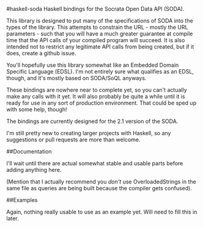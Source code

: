 #haskell-soda
Haskell bindings for the Socrata Open Data API (SODA).

This library is designed to put many of the specifications of SODA into the types of the library. This attempts to constrain the URL - mostly the URL parameters - such that you will have a much greater guarantee at compile time that the API calls of your compiled program will succeed. It is also intended not to restrict any legitimate API calls from being created, but if it does, create a github issue.

You'll hopefully use this library somewhat like an Embedded Domain Specific Language (EDSL). I'm not entirely sure what qualifies as an EDSL, though, and it's mostly based on SODA/SoQL anyways.

These bindings are nowhere near to complete yet, so you can't actually make any calls with it yet. It will also probably be quite a while until it is ready for use in any sort of production environment. That could be sped up with some help, though!

The bindings are currently designed for the 2.1 version of the SODA.

I'm still pretty new to creating larger projects with Haskell, so any suggestions or pull requests are more than welcome.

##Documentation

I'll wait until there are actual somewhat stable and usable parts before adding anything here.

(Mention that I actually recommend you *don't* use OverloadedStrings in the same file as queries are being built because the compiler gets confused).

##Examples

Again, nothing really usable to use as an example yet. Will need to fill this in later.
